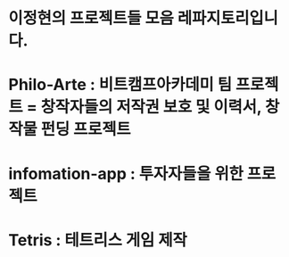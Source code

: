 # 이정현의 프로젝트들 모음 레파지토리입니다.


# Philo-Arte : 비트캠프아카데미 팀 프로젝트 = 창작자들의 저작권 보호 및 이력서, 창작물 펀딩 프로젝트


# infomation-app : 투자자들을 위한 프로젝트


# Tetris : 테트리스 게임 제작
